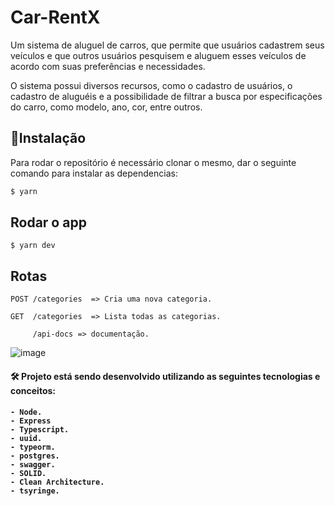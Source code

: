 # Car-RentX

Um sistema de aluguel de carros, que permite que usuários cadastrem seus veículos e que outros usuários pesquisem e aluguem esses veículos de acordo com suas preferências e necessidades.


O sistema possui diversos recursos, como o cadastro de usuários, o cadastro de aluguéis e a possibilidade de filtrar a busca por especificações do carro, como modelo, ano, cor, entre outros.

## :rocket:Instalação
Para rodar o repositório é necessário clonar o mesmo, dar o seguinte comando para instalar as dependencias:

```bash
$ yarn 
```

## Rodar o app


    $ yarn dev

## Rotas

    POST /categories  => Cria uma nova categoria.
    
    GET  /categories  => Lista todas as categorias.
    
         /api-docs => documentação.


![image](https://user-images.githubusercontent.com/88260644/212519771-8b9d31cf-8f71-4042-b4e9-d2628e16d900.png)

 

<h4> 🛠 Projeto está sendo desenvolvido utilizando as seguintes tecnologias e conceitos: <h4>

    - Node.
    - Express
    - Typescript.
    - uuid.
    - typeorm.
    - postgres.
    - swagger.
    - SOLID.
    - Clean Architecture.
    - tsyringe.
